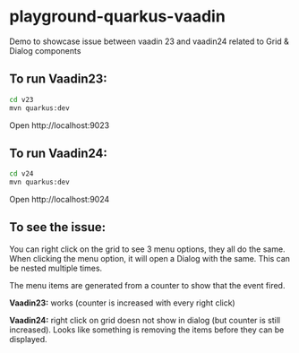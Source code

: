 # playground-quarkus-vaadin

Demo to showcase issue between vaadin 23 and vaadin24 related to Grid & Dialog components

## To run Vaadin23:
```bash
cd v23
mvn quarkus:dev
```
Open http://localhost:9023

## To run Vaadin24:
```bash
cd v24
mvn quarkus:dev
```
Open http://localhost:9024

## To see the issue:
You can right click on the grid to see 3 menu options, they all do the same. When clicking the menu option, it will open a Dialog with the same. This can be nested multiple times.

The menu items are generated from a counter to show that the event fired.

**Vaadin23:** works (counter is increased with every right click)

**Vaadin24:** right click on grid doesn not show in dialog (but counter is still increased).  Looks like something is removing the items before they can be displayed.